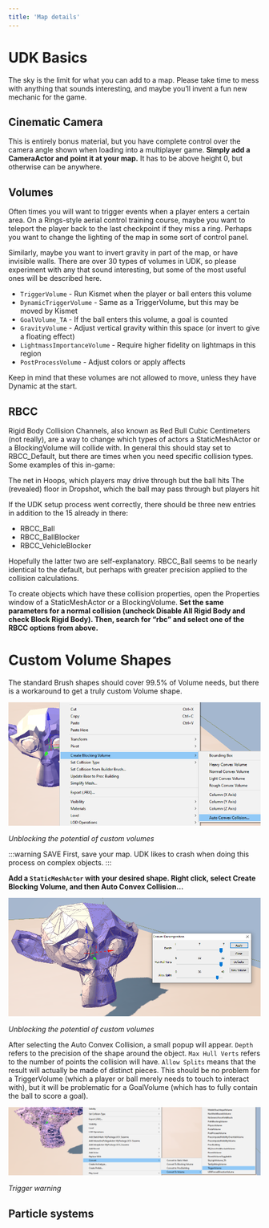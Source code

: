 ```yaml
---
title: 'Map details'
---
```

# UDK Basics

The sky is the limit for what you can add to a map. Please take time to mess with anything that sounds interesting, and maybe you’ll invent a fun new mechanic for the game.

## Cinematic Camera

This is entirely bonus material, but you have complete control over the camera angle shown when loading into a multiplayer game. **Simply add a CameraActor and point it at your map.** It has to be above height 0, but otherwise can be anywhere.

## Volumes

Often times you will want to trigger events when a player enters a certain area. On a Rings-style aerial control training course, maybe you want to teleport the player back to the last checkpoint if they miss a ring. Perhaps you want to change the lighting of the map in some sort of control panel.

Similarly, maybe you want to invert gravity in part of the map, or have invisible walls. There are over 30 types of volumes in UDK, so please experiment with any that sound interesting, but some of the most useful ones will be described here.

* `TriggerVolume` - Run Kismet when the player or ball enters this volume
* `DynamicTriggerVolume` - Same as a TriggerVolume, but this may be moved by Kismet
* `GoalVolume_TA` - If the ball enters this volume, a goal is counted
* `GravityVolume` - Adjust vertical gravity within this space (or invert to give a floating effect)
* `LightmassImportanceVolume` - Require higher fidelity on lightmaps in this region
* `PostProcessVolume` - Adjust colors or apply affects

Keep in mind that these volumes are not allowed to move, unless they have Dynamic at the start.

## RBCC

Rigid Body Collision Channels, also known as Red Bull Cubic Centimeters (not really), are a way to change which types of actors a StaticMeshActor or a BlockingVolume will collide with. In general this should stay set to RBCC_Default, but there are times when you need specific collision types. Some examples of this in-game:

The net in Hoops, which players may drive through but the ball hits
The (revealed) floor in Dropshot, which the ball may pass through but players hit

If the UDK setup process went correctly, there should be three new entries in addition to the 15 already in there:
* RBCC_Ball
* RBCC_BallBlocker
* RBCC_VehicleBlocker

Hopefully the latter two are self-explanatory. RBCC_Ball seems to be nearly identical to the default, but perhaps with greater precision applied to the collision calculations.


To create objects which have these collision properties, open the Properties window of a StaticMeshActor or a BlockingVolume. **Set the same parameters for a normal collision (uncheck Disable All Rigid Body and check Block Rigid Body). Then, search for “rbc” and select one of the RBCC options from above.**

# Custom Volume Shapes

The standard Brush shapes should cover 99.5% of Volume needs, but there is a workaround to get a truly custom Volume shape.

![alt text](../.vuepress/public/images/image171.png)

*Unblocking the potential of custom volumes*

:::warning SAVE
First, save your map. UDK likes to crash when doing this process on complex objects.
:::

**Add a `StaticMeshActor` with your desired shape. Right click, select Create Blocking Volume, and then Auto Convex Collision…**

![alt text](../.vuepress/public/images/image134.png)

*Unblocking the potential of custom volumes*

After selecting the Auto Convex Collision, a small popup will appear. `Depth` refers to the precision of the shape around the object. `Max Hull Verts` refers to the number of points the collision will have. `Allow Splits` means that the result will actually be made of distinct pieces. This should be no problem for a TriggerVolume (which a player or ball merely needs to touch to interact with), but it will be problematic for a GoalVolume (which has to fully contain the ball to score a goal).

![alt text](../.vuepress/public/images/image43.png)

*Trigger warning*

## Particle systems <Badge text="not finished" type="warning"/>